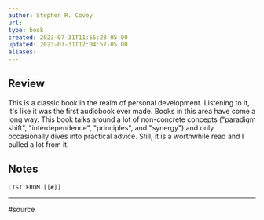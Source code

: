 ```yaml
---
author: Stephen R. Covey
url: 
type: book
created: 2023-07-31T11:55:28-05:00
updated: 2023-07-31T12:04:57-05:00
aliases:
---
```

## Review
This is a classic book in the realm of personal development. Listening to it, it's like it was the first audiobook ever made. Books in this area have come a long way. This book talks around a lot of non-concrete concepts ("paradigm shift", "interdependence", "principles", and "synergy") and only occasionally dives into practical advice. Still, it is a worthwhile read and I pulled a lot from it.

## Notes
```dataview
LIST FROM [[#]]
```

---
#source 
